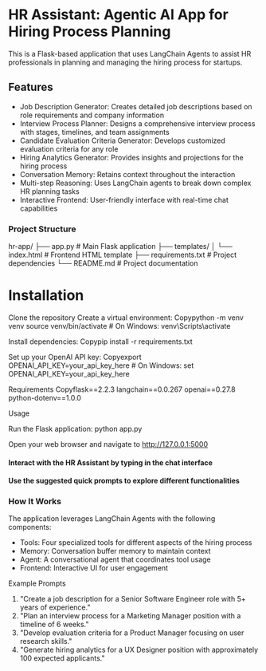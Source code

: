 # HR Assistant: Agentic AI App for Hiring Process Planning
This is a Flask-based application that uses LangChain Agents to assist HR professionals in planning and managing the hiring process for startups.

## Features

- Job Description Generator: Creates detailed job descriptions based on role requirements and company information
- Interview Process Planner: Designs a comprehensive interview process with stages, timelines, and team assignments
- Candidate Evaluation Criteria Generator: Develops customized evaluation criteria for any role
- Hiring Analytics Generator: Provides insights and projections for the hiring process
- Conversation Memory: Retains context throughout the interaction
- Multi-step Reasoning: Uses LangChain agents to break down complex HR planning tasks
- Interactive Frontend: User-friendly interface with real-time chat capabilities

### Project Structure

hr-app/
├── app.py                # Main Flask application
├── templates/
│   └── index.html        # Frontend HTML template
├── requirements.txt      # Project dependencies
└── README.md             # Project documentation

# Installation

Clone the repository
Create a virtual environment:
Copypython -m venv venv
source venv/bin/activate  # On Windows: venv\Scripts\activate

Install dependencies:
Copypip install -r requirements.txt

Set up your OpenAI API key:
Copyexport OPENAI_API_KEY=your_api_key_here  # On Windows: set OPENAI_API_KEY=your_api_key_here


Requirements
Copyflask==2.2.3
langchain==0.0.267
openai==0.27.8
python-dotenv==1.0.0

Usage

Run the Flask application:
python app.py

Open your web browser and navigate to http://127.0.0.1:5000

#### Interact with the HR Assistant by typing in the chat interface
#### Use the suggested quick prompts to explore different functionalities

### How It Works
The application leverages LangChain Agents with the following components:

- Tools: Four specialized tools for different aspects of the hiring process
- Memory: Conversation buffer memory to maintain context
- Agent: A conversational agent that coordinates tool usage
- Frontend: Interactive UI for user engagement

Example Prompts

1. "Create a job description for a Senior Software Engineer role with 5+ years of experience."
2. "Plan an interview process for a Marketing Manager position with a timeline of 6 weeks."
3. "Develop evaluation criteria for a Product Manager focusing on user research skills."
4. "Generate hiring analytics for a UX Designer position with approximately 100 expected applicants."